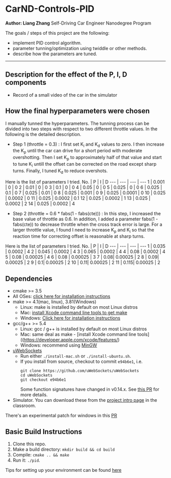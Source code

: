 # CarND-Controls-PID
**Author: Liang Zhang**
Self-Driving Car Engineer Nanodegree Program

The goals / steps of this project are the following:
* implement PID control algorithm.
* parameter tunning/optimization using twiddle or other methods.
* describe how the parameters are tuned.
---
## Description for the effect of the P, I, D components

* Record of a small video of the car in the simulator

## How the final hyperparameters were chosen
I manually tunned the hyperparameters.  The tunning process can be divided into two steps with respect to two different throttle values. In the following is the detailed description.
* Step 1 (throttle = 0.3) : I first set  K<sub>i</sub> and K<sub>d</sub> values to zero. I then increase the K<sub>p</sub> until the car can drive for a short period with moderate overshotting. Then I set K<sub>p</sub> to approximately half of that value and start to tune K<sub>i</sub> untill the offset can be corrected on the road except sharp turns. Finally, I tuned K<sub>d</sub> to reduce overshots.  

Here is the list of parameters I tried.
No. | P | I | D
--- | --- | --- | ---
1 | 0.001 | 0 | 0 
2 | 0.01 | 0 | 0
3 | 0.1 | 0 | 0
4 | 0.05 | 0 | 0
5 | 0.025 | 0 | 0
6 | 0.025 | 0.1 | 0
7 | 0.025 | 0.01 | 0
8 | 0.025 | 0.001 | 0
9 | 0.025 | 0.0001 | 0
10 | 0.025 | 0.0002 | 0
11 | 0.025 | 0.0002 | 0.1
12 | 0.025 | 0.0002 | 1
13 | 0.025 | 0.0002 | 2
14 | 0.025 | 0.0002 | 4

* Step 2  (throttle = 0.6 * fabs(1 - fabs(cte))) : In this step, I increased the base value of throttle as 0.6. In addition, I added a parameter fabs(1 - fabs(cte)) to decrease throttle when the cross track error is large. For a larger throttle value, I found I need to increase K<sub>p</sub> and K<sub>i</sub> so that the reaction time for correcting offset is reasonable at sharp turns. 

Here is the list of parameters I tried.
No. | P | I | D
--- | --- | --- | ---
1 | 0.035 | 0.0002 | 4
2 | 0.045 | 0.0002 | 4
3 | 0.065 | 0.0002 | 4
4 | 0.08 | 0.0002 | 4
5 | 0.08 | 0.00025 | 4
6 | 0.08 | 0.00025 | 3
7 | 0.08| 0.00025 | 2
8 | 0.09| 0.00025 | 2
9 | 0.1| 0.00025 | 2
10 | 0.11| 0.00025 | 2
11 | 0.115| 0.00025 | 2

## Dependencies

* cmake >= 3.5
 * All OSes: [click here for installation instructions](https://cmake.org/install/)
* make >= 4.1(mac, linux), 3.81(Windows)
  * Linux: make is installed by default on most Linux distros
  * Mac: [install Xcode command line tools to get make](https://developer.apple.com/xcode/features/)
  * Windows: [Click here for installation instructions](http://gnuwin32.sourceforge.net/packages/make.htm)
* gcc/g++ >= 5.4
  * Linux: gcc / g++ is installed by default on most Linux distros
  * Mac: same deal as make - [install Xcode command line tools]((https://developer.apple.com/xcode/features/)
  * Windows: recommend using [MinGW](http://www.mingw.org/)
* [uWebSockets](https://github.com/uWebSockets/uWebSockets)
  * Run either `./install-mac.sh` or `./install-ubuntu.sh`.
  * If you install from source, checkout to commit `e94b6e1`, i.e.
    ```
    git clone https://github.com/uWebSockets/uWebSockets 
    cd uWebSockets
    git checkout e94b6e1
    ```
    Some function signatures have changed in v0.14.x. See [this PR](https://github.com/udacity/CarND-MPC-Project/pull/3) for more details.
* Simulator. You can download these from the [project intro page](https://github.com/udacity/self-driving-car-sim/releases) in the classroom.

There's an experimental patch for windows in this [PR](https://github.com/udacity/CarND-PID-Control-Project/pull/3)

## Basic Build Instructions

1. Clone this repo.
2. Make a build directory: `mkdir build && cd build`
3. Compile: `cmake .. && make`
4. Run it: `./pid`. 

Tips for setting up your environment can be found [here](https://classroom.udacity.com/nanodegrees/nd013/parts/40f38239-66b6-46ec-ae68-03afd8a601c8/modules/0949fca6-b379-42af-a919-ee50aa304e6a/lessons/f758c44c-5e40-4e01-93b5-1a82aa4e044f/concepts/23d376c7-0195-4276-bdf0-e02f1f3c665d)





